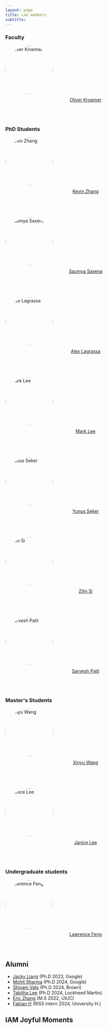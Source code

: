 ```yaml
---
layout: page
title: Lab members
subtitle: 
---
```


<style>
.member-photo {
  width: 150px;
  height: 150px;
  object-fit: cover;
  border-radius: 50%;
  margin-bottom: 10px;
}
.member-container {
  margin-bottom: 30px;
  height: 220px; /* Adjust this value as needed */
}
.member-name {
  display: block;
  text-align: center;
  word-wrap: break-word;
  width: 100%;
}
</style>

### Faculty

<div class="container-fluid">
  <div class="row">
    <div class="col-md-3 text-center member-container">
      <img class="member-photo" src="../img/members/oliver_kroemer_.jpg" alt="Oliver Kroemer" />
      <a class="member-name" href="https://www.ri.cmu.edu/ri-faculty/oliver-kroemer/">Oliver Kroemer</a>
    </div>
  </div>
</div>

### PhD Students

<div class="container-fluid">
  <div class="row">
    <div class="col-md-3 text-center member-container">
      <img class="member-photo" src="../img/members/kevin_zhang_.jpg" alt="Kevin Zhang" />
      <a class="member-name" href="https://www.linkedin.com/in/shashwat-1singh/">Kevin Zhang</a>
    </div>
    <div class="col-md-3 text-center member-container">
      <img class="member-photo" src="../img/members/saumya_saxena_.jpg" alt="Saumya Saxena" />
      <a class="member-name" href="https://www.linkedin.com/in/shashwat-1singh/">Saumya Saxena</a>
    </div>
    <div class="col-md-3 text-center member-container">
      <img class="member-photo" src="../img/members/alex_lagrassa_.jpg" alt="Alex Lagrassa" />
      <a class="member-name" href="https://www.linkedin.com/in/shashwat-1singh/">Alex Lagrassa</a>
    </div>
    <div class="col-md-3 text-center member-container">
      <img class="member-photo" src="../img/members/mark_lee_.jpg" alt="Mark Lee" />
      <a class="member-name" href="https://si-lynnn.github.io/">Mark Lee</a>
    </div>
    <div class="col-md-3 text-center member-container">
      <img class="member-photo" src="../img/members/yunus_seker.jpg" alt="Yunus Seker" />
      <a class="member-name" href="https://si-lynnn.github.io/">Yunus Seker</a>
    </div>
    <div class="col-md-3 text-center member-container">
      <img class="member-photo" src="../img/members/zilin_si_.jpg" alt="Zilin Si" />
      <a class="member-name" href="https://si-lynnn.github.io/">Zilin Si</a>
    </div>
    <div class="col-md-3 text-center member-container">
      <img class="member-photo" src="../img/members/sarvesh_.jpg" alt="Sarvesh Patil" />
      <a class="member-name" href="https://servo97.github.io/">Sarvesh Patil</a>
    </div>
  </div>
</div>

### Master's Students

<div class="container-fluid">
  <div class="row">
    <div class="col-md-3 text-center member-container">
      <img class="member-photo" src="../img/members/xinyu_wang_.jpg" alt="Xinyu Wang" />
      <a class="member-name" href="https://snibo.me">Xinyu Wang</a>
    </div>
    <div class="col-md-3 text-center member-container">
      <img class="member-photo" src="../img/members/xinyu_wang_.jpg" alt="Janice Lee" />
      <a class="member-name" href="https://snibo.me">Janice Lee</a>
    </div>
  </div>
</div>

### Undergraduate students

<div class="container-fluid">
  <div class="row">
    <div class="col-md-3 text-center member-container">
      <img class="member-photo" src="../img/members/lawrence_feng.jpeg" alt="Lawrence Feng" />
      <a class="member-name" href="https://snibo.me">Lawrence Feng</a>
    </div>
  </div>
</div>

## Alumni

- [Jacky Liang](http://www.edayaxin.com/) (Ph.D 2023, Google)
- [Mohit Sharma](http://www.edayaxin.com/) (Ph.D 2024, Google)
- [Shivam Vats](http://www.edayaxin.com/) (Ph.D 2024, Brown)
- [Tabitha Lee](http://www.edayaxin.com/) (Ph.D 2024, Lockheed Martin)
- [Eric Zhang](http://www.edayaxin.com/) (M.S 2022, UIUC)
- [Fabian H](http://www.edayaxin.com/) (RISS intern 2024, University H.)


<style>
/* Added styles for the slideshow */
.slideshow-container {
  max-width: 1000px;
  position: relative;
  margin: auto;
}
.slideshow-image {
  width: 100%;
  height: 400px;
  object-fit: cover;
  display: none;
  opacity: 0;
  transition: opacity 0.5s ease-in-out;
}
.slideshow-image.active {
  display: block;
  opacity: 1;
}
</style>

## IAM Joyful Moments


<div class="slideshow-container">
  <img class="slideshow-image" src="../img/lab/lab_pic_11_16_2019.jpg" alt="Lab Photo 1">
  <img class="slideshow-image" src="../img/lab/lab_pic_5_1_2019.jpg" alt="Lab Photo 2">
</div>

<script>
document.addEventListener('DOMContentLoaded', function() {
  const images = document.querySelectorAll('.slideshow-image');
  let currentIndex = 0;

  function nextSlide() {
    images[currentIndex].classList.remove('active');
    currentIndex = (currentIndex + 1) % images.length;
    images[currentIndex].classList.add('active');
  }

  setInterval(nextSlide, 3000); // Change slide every 3 seconds
});
</script>
